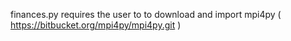 finances.py requires the user to to download and import mpi4py ( https://bitbucket.org/mpi4py/mpi4py.git )
